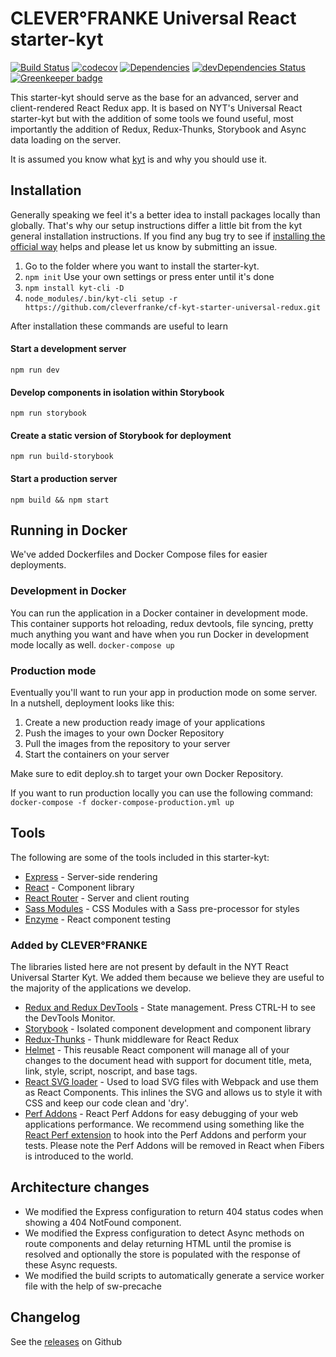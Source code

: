 # CLEVER°FRANKE Universal React starter-kyt

[![Build Status](https://travis-ci.org/cleverfranke/cf-kyt-starter-universal-redux.svg?branch=master)](https://travis-ci.org/cleverfranke/cf-kyt-starter-universal-redux) [![codecov](https://codecov.io/gh/cleverfranke/cf-kyt-starter-universal-redux/branch/master/graph/badge.svg)](https://codecov.io/gh/cleverfranke/cf-kyt-starter-universal-redux) [![Dependencies](https://david-dm.org/cleverfranke/cf-kyt-starter-universal-redux.svg)](https://david-dm.org/cleverfranke/cf-kyt-starter-universal-redux) [![devDependencies Status](https://david-dm.org/cleverfranke/cf-kyt-starter-universal-redux/dev-status.svg)](https://david-dm.org/cleverfranke/cf-kyt-starter-universal-redux?type=dev)
[![Greenkeeper badge](https://badges.greenkeeper.io/cleverfranke/cf-kyt-starter-universal-redux.svg)](https://greenkeeper.io/)


This starter-kyt should serve as the base for an advanced, server and client-rendered React Redux app. It is based on NYT's Universal React starter-kyt but with the addition of some tools we found useful, most importantly the addition of Redux, Redux-Thunks, Storybook and Async data loading on the server.

It is assumed you know what [kyt](https://github.com/NYTimes/kyt) is and why you should use it.

## Installation

Generally speaking we feel it's a better idea to install packages locally than globally. That's why our setup instructions differ a little bit from the kyt general installation instructions. If you find any bug try to see if [installing the official way](https://github.com/NYTimes/kyt#quick-start) helps and please let us know by submitting an issue.

1. Go to the folder where you want to install the starter-kyt.
2. `npm init`
Use your own settings or press enter until it's done
3. `npm install kyt-cli -D`
4. `node_modules/.bin/kyt-cli setup -r https://github.com/cleverfranke/cf-kyt-starter-universal-redux.git`

After installation these commands are useful to learn

#### Start a development server
`npm run dev`

#### Develop components in isolation within Storybook
`npm run storybook`

#### Create a static version of Storybook for deployment
`npm run build-storybook`

#### Start a production server
`npm build && npm start`


## Running in Docker

We've added Dockerfiles and Docker Compose files for easier deployments.

### Development in Docker
You can run the application in a Docker container in development mode. This container supports hot reloading, redux devtools, file syncing, pretty much anything you want and have when you run Docker in development mode locally as well.
`docker-compose up`

### Production mode
Eventually you'll want to run your app in production mode on some server.
In a nutshell, deployment looks like this:

1. Create a new production ready image of your applications
2. Push the images to your own Docker Repository
3. Pull the images from the repository to your server
4. Start the containers on your server

Make sure to edit deploy.sh to target your own Docker Repository.

If you want to run production locally you can use the following command:
`docker-compose -f docker-compose-production.yml up`

## Tools

The following are some of the tools included in this starter-kyt:

- [Express](https://expressjs.com/) - Server-side rendering
- [React](https://facebook.github.io/react/) - Component library
- [React Router](https://github.com/reactjs/react-router) - Server and client routing
- [Sass Modules](https://github.com/css-modules/css-modules) - CSS Modules with a Sass pre-processor for styles
- [Enzyme](https://github.com/airbnb/enzyme) - React component testing

### Added by CLEVER°FRANKE

The libraries listed here are not present by default in the NYT React Universal Starter Kyt. We added them because we believe they are useful to the majority of the applications we develop.

- [Redux and Redux DevTools](https://github.com/reactjs/redux) - State management. Press CTRL-H to see the DevTools Monitor.
- [Storybook](https://getstorybook.io/) - Isolated component development and component library
- [Redux-Thunks](https://github.com/gaearon/redux-thunk) - Thunk middleware for React Redux
- [Helmet](https://github.com/nfl/react-helmet) - This reusable React component will manage all of your changes to the document head with support for document title, meta, link, style, script, noscript, and base tags.
- [React SVG loader](https://github.com/boopathi/react-svg-loader) - Used to load SVG files with Webpack and use them as React Components. This inlines the SVG and allows us to style it with CSS and keep our code clean and 'dry'.
- [Perf Addons](https://www.npmjs.com/package/react-addons-perf) - React Perf Addons for easy debugging of your web applications performance. We recommend using something like the [React Perf extension](https://chrome.google.com/webstore/detail/react-perf/hacmcodfllhbnekmghgdlplbdnahmhmm) to hook into the Perf Addons and perform your tests. Please note the Perf Addons will be removed in React when Fibers is introduced to the world.

## Architecture changes
- We modified the Express configuration to return 404 status codes when showing a 404 NotFound component.
- We modified the Express configuration to detect Async methods on route components and delay returning HTML until the promise is resolved and optionally the store is populated with the response of these Async requests.
- We modified the build scripts to automatically generate a service worker file with the help of sw-precache

## Changelog
See the [releases](https://github.com/cleverfranke/cf-kyt-starter-universal-redux/releases) on Github
